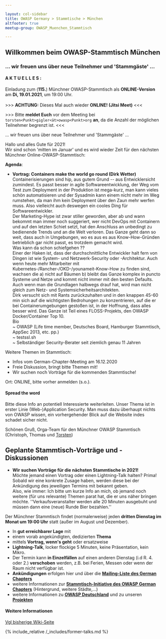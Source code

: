 ```yaml
---

layout: col-sidebar
title: OWASP Germany > Stammtische > München
altfooter: true
meetup-group: OWASP_Muenchen_Stammtisch

---
```


## Willkommen beim OWASP-Stammtisch München
### ... wir freuen uns über neue Teilnehmer und 'Stammgäste' ...

#### A K T U E L L E S :
Einladung zum (**115.**) Münchner OWASP-Stammtisch als **ONLINE-Version** am **Di, 19.01.2021**, um 19:00 Uhr.<br><br> \>\>\> **ACHTUNG:** Dieses Mal auch wieder **ONLINE! (Jitsi Meet)** \<\<\<

\>\>\> Bitte **meldet Euch** vor dem Meeting bei `torsten<Punkt>gigler<ät>owasp<Punkt>org` **an**, da die Anzahl der möglichen Teilnehmer begrenzt ist. \<\<\<

... wir freuen uns über neue Teilnehmer und 'Stammgäste' ...

Hallo und alles Gute für 2021!<br>Wir sind schon 'mitten im Januar' und es wird wieder Zeit für den nächsten Münchner Online-OWASP-Stammtisch:<br>

**Agenda**:
* **Vortrag: Containers make the world go round (Dirk Wetter)**<br>Containerisierungen sind hip, aus gutem Grund -- aus Entwicklersicht zumindest. Es passt besser in agile Softwareentwicklung, der Weg vom Test zum Deployment in der Produktion ist mega-kurz, man kann vieles schön automatisieren und der Sysadmin kann einem nicht mehr im Weg rumstehen, da man ihm kein Deployment über den Zaun mehr werfen muss. Also vielleicht auch deswegen ein cooles Ding für Softwareentwickler.<br>Der Marketing-Hype ist zwar stiller geworden, aber ab und wann bekommt man immer noch suggeriert, wer nicht DevOps mit Containern und auf den letzten Schiet setzt, hat den Anschluss an unbedingt zu bedienende Trends und an die Welt verloren. Das Ganze geht dann so weit, dass auch in Umgebungen, wo es aus es aus Know-How-Gründen betrieblich gar nicht passt, es trotzdem gemacht wird.<br>Was kann da schon schiefgehen ??<br>Einer der Haken ist, dass der durchschnittliche Entwickler halt fern von Dingen ist wie System- und Netzwerk-Security oder -Architektur. Auch wenn heute mehr Mitarbeiter mit Kubernetes-/Rancher-/OKD-/younameit-Know-How zu finden sind, wachsen die a) nicht auf Bäumen b) bleibt das Ganze komplex in puncto Systeme und Netze und kommt nicht immer mit den besten Defaults.<br>Auch wenn man die Grundlagen halbwegs drauf hat, wird man nicht gleich zum Netz- und Systemsicherheitsarchitekten.<br>Dirk versucht sich mit Rants zurückzuhalten und in den knappen 45-60 min sich auf die wichtigsten Bedrohungen zu konzentrieren, auf die er bei Containerumgebungen gestoßen ist, in der Hoffnung, dass alles besser wird. Das Ganze ist Teil eines FLOSS-Projekts, den OWASP Docker/Container Top 10.<br>Bio<br>~ OWASP (Life time member, Deutsches Board, Hamburger Stammtisch, AppSec 2013, etc. pp.)<br>~ testssl.sh<br>~ Selbständiger Security-Berater seit ziemlich genau 11 Jahren<br>

Weitere Themen im Stammtisch:
* Infos vom German-Chapter-Meeting am 16.12.2020
* Freie Diskussion, bringt bitte Themen mit!
* Wir suchen noch Vorträge für die kommenden Stammtische!

Ort: ONLINE, bitte vorher anmelden (s.o.).

#### Spread the word

Bitte diese Info an potentiell Interessierte weiterleiten. Unser Thema ist in erster Linie (Web-)Application Security. Man muss dazu überhaupt nichts von OWASP wissen, ein vorhergehender Blick auf die Website indes schadet sicher nicht.

Schönen Gruß,
Orga-Team für den Münchner OWASP Stammtisch (Christoph, Thomas und [Torsten](https://wiki.owasp.org/index.php/User:T.Gigler)) 

## Geplante Stammtisch-Vorträge und -Diskussionen
<!--- * Juli 2020,  21.07.2020 
* August 2020: Sommerferien - KEIN OWASP-Stammtisch
* Dezember 2020: Weihnachtsferien - KEIN OWASP-Stammtisch -->

* <b>Wir suchen Vorträge für die nächsten Stammtische in 2021!</b><br>Möchte jemand einen Vortrag oder einen Lightning-Talk halten? Prima! Sobald wir eine konkrete Zusage haben, werden diese bei der Ankündigung des jeweiligen Termins mit bekannt geben.<br>Also, wie immer: Ich bitte um kurze Info an mich, ob jemand noch weitere (für uns relevante) Themen parat hat, die er uns näher bringen möchte. ''Verkaufsveranstalter werden alle 20 Minuten ausgebuht und müssen dann eine (neue) Runde Bier bezahlen.''

Der Münchner Stammtisch findet (normalerweise) jeden <b>dritten Dienstag im Monat um 19:00 Uhr</b> statt (außer im August und Dezember).<br>
* In <b>gut erreichbarer Lage</b> mit
* einem vorab angekündigten, dedizierten <b>Thema</b>
* mittels <b>Vortrag, wenn's geht</b> oder ersatzweise
* <b>Lightning-Talk</b>, locker flockige 5 Minuten, keine Präsentation, kein Mikro.
* Der Termin kann <b>in Einzelfällen</b> auf einen anderen Dienstag (i.d R. 4. oder 2.) <b>verschoben</b> werden, z.B. bei Ferien, Messen oder wenn der Raum nicht verfügbar ist. 
* <b>Ankündigungen</b> erfolgen hier und über die [<b>Mailing-Liste des German Chapters</b>](https://groups.google.com/a/owasp.org/group/germany-chapter/)
* weitere Informationen zur [<b>Stammtisch-Initiative des OWASP German Chapters</b>](/www-chapter-germany/stammtische/) (Hintergrund, weitere Städte,...)
* weitere Informationen zu [<b>OWASP Deutschland</b>](/www-chapter-germany/) und zu unseren [<b>Projekten</b>](/www-chapter-germany/#div-projekte)

#### Weitere Informationen
[Vgl bisherige Wiki-Seite](https://wiki.owasp.org/index.php/OWASP_German_Chapter_Stammtisch_Initiative/M%C3%BCnchen)


{% include_relative /_includes/former-talks.md %}

